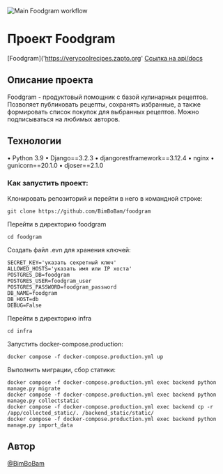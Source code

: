 ![Main Foodgram workflow](https://github.com/BimBoBam/foodgram/actions/workflows/main.yml/badge.svg)

# Проект Foodgram
[Foodgram]('https://verycoolrecipes.zapto.org'
[Ссылка на api/docs](https://verycoolrecipes.zapto.org/api/docs)
## Описание проекта
Foodgram - продуктовый помощник с базой кулинарных рецептов. Позволяет публиковать рецепты, сохранять избранные, а также формировать список покупок для выбранных рецептов. Можно подписываться на любимых авторов.

## Технологии
•	Python 3.9
•	Django==3.2.3
•	djangorestframework==3.12.4
•	nginx
•	gunicorn==20.1.0
•   djoser==2.1.0

### Как запустить проект:

Клонировать репозиторий и перейти в него в командной строке:

```
git clone https://github.com/BimBoBam/foodgram
```

Перейти в директорию foodgram
```
cd foodgram
```

Создать файл .evn для хранения ключей:

```
SECRET_KEY='указать секретный ключ'
ALLOWED_HOSTS='указать имя или IP хоста'
POSTGRES_DB=foodgram
POSTGRES_USER=foodgram_user
POSTGRES_PASSWORD=foodgram_password
DB_NAME=foodgram
DB_HOST=db
DEBUG=False
```

Перейти в директорию infra
```
cd infra
```

Запустить docker-compose.production:

```
docker compose -f docker-compose.production.yml up
```

Выполнить миграции, сбор статики:

```
docker compose -f docker-compose.production.yml exec backend python manage.py migrate
docker compose -f docker-compose.production.yml exec backend python manage.py collectstatic
docker compose -f docker-compose.production.yml exec backend cp -r /app/collected_static/. /backend_static/static/
docker compose -f docker-compose.production.yml exec backend python manage.py import_data
```

## Автор
[@BimBoBam](https://github.com/BimBoBam)
